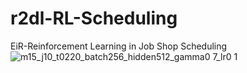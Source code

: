 # r2dl-RL-Scheduling
EiR-Reinforcement Learning in Job Shop Scheduling![m15_j10_t0220_batch256_hidden512_gamma0 7_lr0 1](https://user-images.githubusercontent.com/97979980/165176415-7d299c28-0271-44d4-ac00-d599c52072f9.gif)
